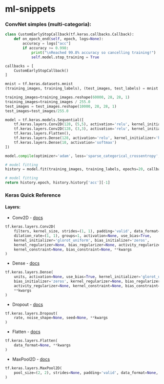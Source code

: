 # ml-snippets

### ConvNet simples (multi-categoria): ###

```python
class CustomEarlyStopCallback(tf.keras.callbacks.Callback):
    def on_epoch_end(self, epoch, logs=None): 
        accuracy = logs["acc"]
        if accuracy >= 0.998:
            print("\nReached 99.8% accuracy so cancelling training!")
            self.model.stop_training = True

callbacks = [
    CustomEarlyStopCallback()
]

mnist = tf.keras.datasets.mnist
(training_images, training_labels), (test_images, test_labels) = mnist.load_data(path=path)

training_images=training_images.reshape(60000, 28, 28, 1)
training_images=training_images / 255.0
test_images = test_images.reshape(10000, 28, 28, 1)
test_images=test_images/255.0

model = tf.keras.models.Sequential([
    tf.keras.layers.Conv2D(128, (5,5), activation='relu', kernel_initializer='he_uniform', input_shape=(28, 28, 1)),
    tf.keras.layers.Conv2D(128, (3,3), activation='relu', kernel_initializer='he_uniform'),
    tf.keras.layers.Flatten(),
    tf.keras.layers.Dense(128, activation='relu', kernel_initializer='he_uniform'),
    tf.keras.layers.Dense(10, activation='softmax')
])

model.compile(optimizer='adam', loss='sparse_categorical_crossentropy', metrics=['accuracy'])

# model fitting
history = model.fit(training_images, training_labels, epochs=20, callbacks=callbacks)

# model fitting
return history.epoch, history.history['acc'][-1]
```

### Keras Quick Reference ###

#### Layers: ####

* Conv2D - [docs](https://www.tensorflow.org/api_docs/python/tf/keras/layers/Conv2D)

```python
tf.keras.layers.Conv2D(
    filters, kernel_size, strides=(1, 1), padding='valid', data_format=None,
    dilation_rate=(1, 1), groups=1, activation=None, use_bias=True,
    kernel_initializer='glorot_uniform', bias_initializer='zeros',
    kernel_regularizer=None, bias_regularizer=None, activity_regularizer=None,
    kernel_constraint=None, bias_constraint=None, **kwargs
)
```

* Dense - [docs](https://www.tensorflow.org/api_docs/python/tf/keras/layers/Dense)

```python
tf.keras.layers.Dense(
    units, activation=None, use_bias=True, kernel_initializer='glorot_uniform',
    bias_initializer='zeros', kernel_regularizer=None, bias_regularizer=None,
    activity_regularizer=None, kernel_constraint=None, bias_constraint=None,
    **kwargs
)
```

* Dropout - [docs](https://www.tensorflow.org/api_docs/python/tf/keras/layers/Dropout)

```python
tf.keras.layers.Dropout(
    rate, noise_shape=None, seed=None, **kwargs
)
```


* Flatten - [docs](https://www.tensorflow.org/api_docs/python/tf/keras/layers/Flatten)

```python
tf.keras.layers.Flatten(
    data_format=None, **kwargs
)
```

* MaxPool2D - [docs](https://www.tensorflow.org/api_docs/python/tf/keras/layers/MaxPool2D)

```python
tf.keras.layers.MaxPool2D(
    pool_size=(2, 2), strides=None, padding='valid', data_format=None, **kwargs
)
```
